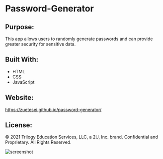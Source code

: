 # Password-Generator

## Purpose: 
This app allows users to randomly generate passwords and can provide greater security for sensitive data. 

## Built With: 
* HTML 
* CSS 
* JavaScript 

## Website:
https://zuetesei.github.io/password-generator/

## License: 
© 2021 Trilogy Education Services, LLC, a 2U, Inc. brand. Confidential and Proprietary. All Rights Reserved.

![screenshot](https://user-images.githubusercontent.com/107950028/180314464-abcf93ca-cf08-443a-a8a1-145c48209de3.jpg)
